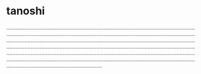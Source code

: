 # tanoshi
.......................................................................................................................................................................................................................................................................................................................................................................................................................................................................................................................................................................................................................................................................................................................................................................................................................................